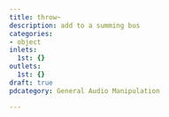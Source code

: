 ```yaml
---
title: throw~
description: add to a summing bus
categories:
- object
inlets:
  1st: {}
outlets:
  1st: {}
draft: true
pdcategory: General Audio Manipulation

---
```


